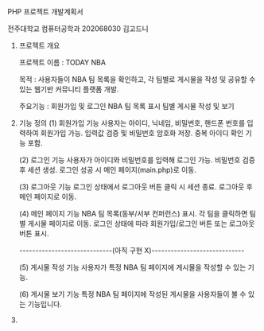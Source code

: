 PHP 프로젝트 개발계획서

전주대학교 컴퓨터공학과 202068030 김고드니

1. 프로젝트 개요

   프로젝트 이름 : TODAY NBA
   
   목적 : 사용자들이 NBA 팀 목록을 확인하고, 각 팀별로 게시물을 작성 및 공유할 수 있는 웹기반 커뮤니티 플랫폼 개발.
   
   주요기능 : 
     회원가입 및 로그인
     NBA 팀 목록 표시
     팀별 게시물 작성 및 보기

2. 기능 정의
   (1) 회원가입 기능
     사용자는 아이디, 닉네임, 비밀번호, 핸드폰 번호를 입력하여 회원가입 가능.
     입력값 검증 및 비밀번호 암호화 저장.
     중복 아이디 확인 기능 포함.
   
   (2) 로그인 기능
     사용자가 아이디와 비밀번호를 입력해 로그인 가능.
     비밀번호 검증 후 세션 생성.
     로그인 성공 시 메인 페이지(main.php)로 이동.
   
   (3) 로그아웃 기능
     로그인 상태에서 로그아웃 버튼 클릭 시 세션 종료.
     로그아웃 후 메인 페이지로 이동.
   
   (4) 메인 페이지 기능
     NBA 팀 목록(동부/서부 컨퍼런스) 표시.
     각 팀을 클릭하면 팀별 게시물 페이지로 이동.
     로그인 상태에 따라 회원가입/로그인 버튼 또는 로그아웃 버튼 표시.
   
   -----------------------------(아직 구현 X)-----------------------------

    (5) 게시물 작성 기능
     사용자가 특정 NBA 팀 페이지에 게시물을 작성할 수 있는 기능.

    (6) 게시물 보기 기능
     특정 NBA 팀 페이지에 작성된 게시물을 사용자들이 볼 수 있는 기능입니다.

3. 
     

     

